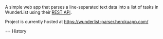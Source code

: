 A simple web app that parses a line-separated text data into a 
list of tasks in WunderList using their 
[REST API](https://developer.wunderlist.com/documentation).

Project is currently hosted at https://wunderlist-parser.herokuapp.com/

== History

